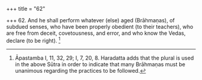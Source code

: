 +++
title = "62"

+++
62. And he shall perform whatever (else) aged (Brāhmaṇas), of subdued senses, who have been properly obedient (to their teachers), who are free from deceit, covetousness, and error, and who know the Vedas, declare (to be right). [^47] 


[^47]:  Āpastamba I, 11, 32, 29; I, 7, 20, 8. Haradatta adds that the plural is used in the above Sūtra in order to indicate that many Brāhmaṇas must be unanimous regarding the practices to be followed.
